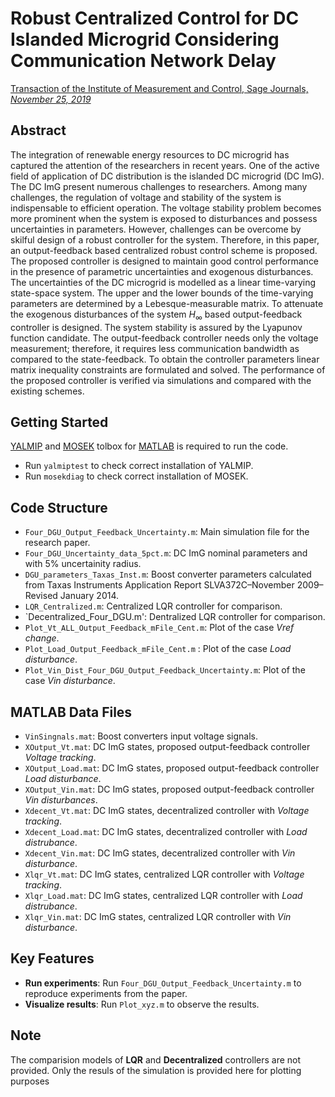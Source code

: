 # Robust Centralized Control for DC Islanded Microgrid Considering Communication Network Delay
[Transaction of the Institute of Measurement and Control, Sage Journals, *November 25, 2019*](https://doi.org/10.1177/0142331219884804)

## Abstract
The integration of renewable energy resources to DC microgrid has captured the attention of the researchers in recent years. 
One of the active field of application of DC distribution is the islanded DC microgrid (DC ImG). 
The DC ImG present numerous challenges to researchers. Among many challenges, the regulation of voltage and stability of the system is indispensable to efficient operation. 
The voltage stability problem becomes more prominent when the system is exposed to disturbances and possess uncertainties in parameters. 
However, challenges can be overcome by skilful design of a robust controller for the system. 
Therefore, in this paper, an output-feedback based centralized robust control scheme is proposed. 
The proposed controller is designed to maintain good control performance in the presence of parametric uncertainties and exogenous disturbances. 
The uncertainties of the DC microgrid is modelled as a linear time-varying state-space system. 
The upper and the lower bounds of the time-varying parameters are determined by a Lebesque-measurable matrix. 
To attenuate the exogenous disturbances of the system $H_\infty$ based output-feedback controller is designed. 
The system stability is assured by the Lyapunov function candidate. The output-feedback controller needs only the voltage measurement; 
therefore, it requires less communication bandwidth as compared to the state-feedback. 
To obtain the controller parameters linear matrix inequality constraints are formulated and solved. 
The performance of the proposed controller is verified via simulations and compared with the existing schemes.

## Getting Started
[YALMIP](https://yalmip.github.io/) and [MOSEK](https://www.mosek.com/) tolbox for [MATLAB](https://www.mathworks.com/?s_tid=gn_logo) is required to run the code.
* Run `yalmiptest` to check correct installation of YALMIP.
* Run `mosekdiag` to check correct installation of MOSEK.

## Code Structure
* `Four_DGU_Output_Feedback_Uncertainty.m`: Main simulation file for the research paper.
* `Four_DGU_Uncertainty_data_5pct.m`: DC ImG nominal parameters and with 5% uncertainity radius.
* `DGU_parameters_Taxas_Inst.m`: Boost converter parameters calculated from Taxas Instruments Application 
 Report SLVA372C–November 2009–Revised January 2014.
* `LQR_Centralized.m`: Centralized LQR controller for comparison.
* `Decentralized_Four_DGU.m': Dentralized LQR controller for comparison.
* `Plot_Vt_ALL_Output_Feedback_mFile_Cent.m`: Plot of the case *Vref change*.
* `Plot_Load_Output_Feedback_mFile_Cent.m` : Plot of the case *Load disturbance*.
* `Plot_Vin_Dist_Four_DGU_Output_Feedback_Uncertainty.m`: Plot of the case *Vin disturbance*. 

## MATLAB Data Files
* `VinSingnals.mat`: Boost converters input voltage signals.
* `XOutput_Vt.mat`: DC ImG states, proposed output-feedback controller *Voltage tracking*.
* `XOutput_Load.mat`: DC ImG states, proposed output-feedback controller *Load disturbance*.
* `XOutput_Vin.mat`: DC ImG states, proposed output-feedback controller *Vin disturbances*.
* `Xdecent_Vt.mat`: DC ImG states, decentralized controller with *Voltage tracking*.
* `Xdecent_Load.mat`: DC ImG states, decentralized controller with *Load distrubance*.
* `Xdecent_Vin.mat`: DC ImG states, decentralized controller with *Vin disturbance*.
* `Xlqr_Vt.mat`: DC ImG states, centralized LQR controller with *Voltage tracking*.
* `Xlqr_Load.mat`: DC ImG states, centralized LQR controller with *Load distrubance*.
* `Xlqr_Vin.mat`: DC ImG states, centralized LQR controller with *Vin disturbance*.


## Key Features
* **Run experiments**: Run `Four_DGU_Output_Feedback_Uncertainty.m` to reproduce experiments from the paper.
* **Visualize results**: Run `Plot_xyz.m` to observe the results.

## Note
The comparision models of **LQR** and **Decentralized** controllers are not provided. Only the resuls of the simulation is provided here for plotting purposes
